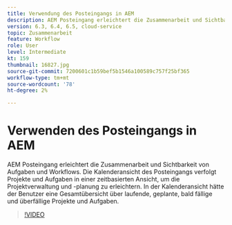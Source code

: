```yaml
---
title: Verwendung des Posteingangs in AEM
description: AEM Posteingang erleichtert die Zusammenarbeit und Sichtbarkeit von Aufgaben und Workflows.
version: 6.3, 6.4, 6.5, cloud-service
topic: Zusammenarbeit
feature: Workflow
role: User
level: Intermediate
kt: 159
thumbnail: 16827.jpg
source-git-commit: 7200601c1b59bef5b1546a100589c757f25bf365
workflow-type: tm+mt
source-wordcount: '78'
ht-degree: 2%

---
```



# Verwenden des Posteingangs in AEM

AEM Posteingang erleichtert die Zusammenarbeit und Sichtbarkeit von Aufgaben und Workflows. Die Kalenderansicht des Posteingangs verfolgt Projekte und Aufgaben in einer zeitbasierten Ansicht, um die Projektverwaltung und -planung zu erleichtern. In der Kalenderansicht hätte der Benutzer eine Gesamtübersicht über laufende, geplante, bald fällige und überfällige Projekte und Aufgaben.

>[!VIDEO](https://video.tv.adobe.com/v/16827/?quality=12&learn=on)
